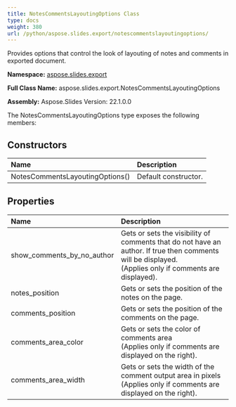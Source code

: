 ```yaml
---
title: NotesCommentsLayoutingOptions Class
type: docs
weight: 380
url: /python/aspose.slides.export/notescommentslayoutingoptions/
---
```


Provides options that control the look of layouting of notes and comments in exported document.

**Namespace:** [aspose.slides.export](/python/aspose.slides.export/)

**Full Class Name:** aspose.slides.export.NotesCommentsLayoutingOptions

**Assembly:**  Aspose.Slides Version: 22.1.0.0

The NotesCommentsLayoutingOptions type exposes the following members:
## **Constructors**
|**Name**|**Description**|
| :- | :- |
|NotesCommentsLayoutingOptions()|Default constructor.|
## **Properties**
|**Name**|**Description**|
| :- | :- |
|show_comments_by_no_author|Gets or sets the visibility of comments that do not have an author. If true then comments <br/>             will be displayed.<br/>             (Applies only if comments are displayed).|
|notes_position|Gets or sets the position of the notes on the page.|
|comments_position|Gets or sets the position of the comments on the page.|
|comments_area_color|Gets or sets the color of comments area<br/>             (Applies only if comments are displayed on the right).|
|comments_area_width|Gets or sets the width of the comment output area in pixels<br/>             (Applies only if comments are displayed on the right).|
